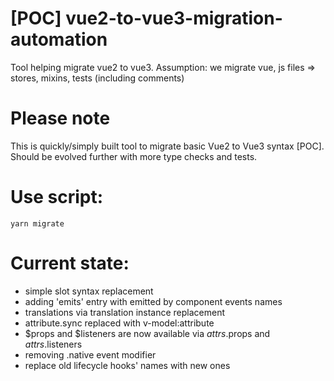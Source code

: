 # [POC] vue2-to-vue3-migration-automation
Tool helping migrate vue2 to vue3.
Assumption: we migrate vue, js files => stores, mixins, tests (including comments)

# Please note
This is quickly/simply built tool to migrate basic Vue2 to Vue3 syntax [POC]. Should be evolved further with more type checks and tests.

# Use script:
`yarn migrate`

# Current state:
- simple slot syntax replacement
- adding 'emits' entry with emitted by component events names
- translations via translation instance replacement
- attribute.sync replaced with v-model:attribute
- $props and $listeners are now available via $attrs.$props and $attrs.$listeners
- removing .native event modifier
- replace old lifecycle hooks' names with new ones
